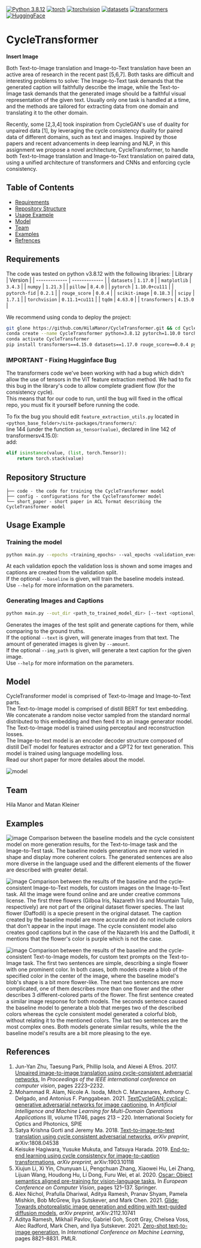 [![Python 3.8.12](https://img.shields.io/badge/python-3.8.12+-blue)](https://www.python.org/downloads/release/python-3812/)
[![torch](https://img.shields.io/badge/torch-1.10.0+-green)](https://pytorch.org/)
[![torchvision](https://img.shields.io/badge/torchvision-0.11.1+-green)](https://pytorch.org/)
[![datasets](https://img.shields.io/badge/datasets-1.17.0+-green)](https://huggingface.co/docs/datasets/index)
[![transformers](https://img.shields.io/badge/transformers-4.15.0+-green)](https://huggingface.co/docs/transformers/index)
[![HuggingFace](https://img.shields.io/badge/%F0%9F%A4%97-Models%20on%20Hub-yellow)](https://huggingface.co/models?filter=keytotext)

# CycleTransformer

**Insert Image**

Both Text-to-Image translation and Image-to-Text translation have been an active area of research in the recent past [5,6,7]. Both tasks are difficult and interesting problems to solve: The Image-to-Text task demands that the generated caption will faithfully describe the image, while the Text-to-Image task demands that the generated image should be a faithful visual representation of the given text. Usually only one task is handled at a time, and the methods are tailored for extracting data from one domain and translating it to the other domain. 

Recently, some [2,3,4] took inspiration from CycleGAN's use of duality for unpaired data [1], by leveraging the cycle consistency duality for paired data of different domains, such as text and images. Inspired by those papers and recent advancements in deep learning and NLP, in this assignment we propose a novel architecture, CycleTransformer, to handle both Text-to-Image translation and Image-to-Text translation on paired data, using a unified architecture of transformers and CNNs and enforcing cycle consistency.

## Table of Contents
* [Requirements](#requirements)
* [Repository Structure](repository-structure) 
* [Usage Example](#usage-example)
* [Model](#model)
* [Team](#team)
* [Examples](#examples)
* [Refrences](#refrences)

## Requirements
The code was tested on python v3.8.12 with the following libraries:
| Library | Version |
| ------------- | ------------- |
| `datasets` | `1.17.0` |
| `matplotlib` | `3.4.3` |
| `numpy` | `1.21.3` |
| `pillow` | `8.4.0` |
| `pytorch` | `1.10.0+cu111` |
| `pytorch-fid` | `0.2.1` |
| `rouge_score` | `0.0.4` |
| `scikit-image` | `0.18.3` |
| `scipy` | `1.7.1` |
| `torchvision` | `0.11.1+cu111` |
| `tqdm` | `4.63.0` |
| `transformers` | `4.15.0` |


We recommend using conda to deploy the project:  
```bash
git glone https://github.com/HilaManor/CycleTransformer.git && cd CycleTransformer
conda create --name CycleTransformer python=3.8.12 pytorch=1.10.0 torchvision=0.11.1 cudatoolkit=11.1 numpy=1.21.3 scikit-image=0.18.3 matplotlib=3.4.3 scipy=1.7.1 pandas=1.3.4 pillow=8.4.0 tqdm -c pytorch -c conda-forge
conda activate CycleTransformer
pip install transformers==4.15.0 datasets==1.17.0 rouge_score==0.0.4 pytorch-fid==0.2.1
```
### IMPORTANT - Fixing Hugginface Bug

The transformers code we've been working with had a bug which didn't allow the use of tensors in the ViT feature extraction method. We had to fix this bug in the library's code to allow complete gradient flow (for the consistency cycle).  
This means that for our code to run, until the bug will fixed in the offical repo, you must fix it yourself before running the code.

To fix the bug you should edit `feature_extraction_utils.py` located in `<python_base_folder>/site-packages/transformers/`:  
line 144 (under the function `as_tensor(value)`, declared in line 142 of transformersv4.15.0):  
add:
```python 
elif isinstance(value, (list, torch.Tensor)):
    return torch.stack(value)
```


## Repository Structure 
```
├── code - the code for training the CycleTransformer model
├── config - configurations for the CycleTransformer model
└── short_paper - short paper in ACL format describing the CycleTransformer model 
```

## Usage Example
### Training the model 

```bash
python main.py --epochs <training_epochs> --val_epochs <validation_every_x_epochs> --config <path_to_yaml_file> [--baseline]
```

At each validation epoch the validation loss is shown and some images and captions are created from the validation split.  
If the optional `--baseline` is given, will train the baseline models instead.  
Use `--help` for more information on the parameters.

### Generating Images and Captions

```bash
python main.py --out_dir <path_to_trained_model_dir> [--text <optional_text_prompt>] [--img_path <optional_image_path>] [--amount <amount_of_images_to_generate>]
```

Generates the images of the test split and generate captions for them, while comparing to the ground truths.  
If the optional `--text` is given, will generate images from that text. The amount of generated images is given by `--amount`.  
If the optional `--img_path` is given, will generate a text caption for the given image.  
Use `--help` for more information on the parameters.


## Model 
CycleTransformer model is comprised of Text-to-Image and Image-to-Text parts.  
The Text-to-Image model is comprised of distill BERT for text embedding. We concatenate a random noise vector sampled from the standard normal distributed to this embedding and then feed it to an image generator model. The Text-to-Image model is trained using perceptaul and reconstruction losses.  
The Image-to-text model is an encoder decoder structure composed of distill DeiT model for features extractor and a GPT2 for text generation. This model is trained using language modelling loss.  
Read our short paper for more detailes about the model. 

![model](https://user-images.githubusercontent.com/63591190/157965275-6a900647-f0ad-4421-b799-df3a00d835ed.png)

## Team
Hila Manor and Matan Kleiner

## Examples
![image](https://user-images.githubusercontent.com/53814901/158409123-67fb7b88-79d9-4626-ae1b-73e1b0ac8fd5.png)
Comparison between the baseline models and the cycle consistent model on more generation results, for the Text-to-Image task and the Image-to-Test task. The baseline models generations are more varied in shape and display more coherent colors. The generated sentences are also more diverse in the language used and the different elements of the flower are described with greater detail.

![image](https://user-images.githubusercontent.com/53814901/158409282-7a2834a8-cbc4-482e-9db9-0c61f41522c6.png)
Comparison between the results of the baseline and the cycle-consistent Image-to-Text models, for custom images on the Image-to-Text task. All the image were found online and are under creative commons license. The first three flowers (Gilboa Iris, Nazareth Iris and Mountain Tulip, respectively) are not part of the original dataset flower species. The last flower (Daffodil) is a specie present in the original dataset. 
    The caption created by the baseline model are more accurate and do not include colors that don't appear in the input image. The cycle consistent model also creates good captions but in the case of the Nazareth Iris and the Daffodil, it mentions that the flower's color is purple which is not the case.



![image](https://user-images.githubusercontent.com/53814901/158409298-f33afed7-278a-4909-80c5-aa333385b142.png)
Comparison between the results of the baseline and the cycle-consistent Text-to-Image models, for custom text prompts on the Text-to-Image task. The first two sentences are simple, describing a single flower with one prominent color. In both cases, both models create a blob of the specified color in the center of the image, where the baseline model's blob's shape is a bit more flower-like. The next two sentences are more complicated, one of them describes more than one flower and the other describes 3 different-colored parts of the flower. The first sentence created a similar image response for both models. The seconds sentence caused the baseline model to generate a blob that merges two of the described colors whereas the cycle consistent model generated a colorful blob, without relating it to the mentioned colors. The last two sentences are the most complex ones. Both models generate similar results, while the the baseline model's results are a bit more pleasing to the eye.


## References
1. Jun-Yan Zhu, Taesung Park, Phillip Isola, and Alexei A Efros. 2017. [Unpaired image-to-image translation using cycle-consistent adversarial networks](https://arxiv.org/abs/1703.10593), In *Proceedings of the IEEE international conference on computer vision*, pages 2223–2232. 
2. Mohammad R. Alam, Nicole A. Isoda, Mitch C. Manzanares, Anthony C. Delgado, and Antonius F. Panggabean. 2021. [TextCycleGAN: cyclical-generative adversarial networks for image captioning](https://spie.org/Publications/Proceedings/Paper/10.1117/12.2585549), In *Artificial Intelligence and Machine Learning for Multi-Domain Operations Applications* III, volume 11746, pages 213 – 220. International Society for Optics and Photonics, SPIE
3. Satya Krishna Gorti and Jeremy Ma. 2018. [Text-to-image-to-text translation using cycle consistent adversarial networks](https://arxiv.org/abs/1808.04538), *arXiv preprint*, arXiv:1808.04538
4. Keisuke Hagiwara, Yusuke Mukuta, and Tatsuya Harada. 2019. [End-to-end learning using cycle consistency for image-to-caption transformations](https://arxiv.org/abs/1903.10118), *arXiv preprint*, arXiv:1903.10118
5. Xiujun Li, Xi Yin, Chunyuan Li, Pengchuan Zhang, Xiaowei Hu, Lei Zhang, Lijuan Wang, Houdong Hu, Li Dong, Furu Wei, et al. 2020. [Oscar: Object semantics aligned pre-training for vision-language tasks](https://arxiv.org/abs/2004.06165), In *European Conference on Computer Vision*, pages 121–137. Springer.
6. Alex Nichol, Prafulla Dhariwal, Aditya Ramesh, Pranav Shyam, Pamela Mishkin, Bob McGrew, Ilya Sutskever, and Mark Chen. 2021. [Glide: Towards photorealistic image generation and editing with text-guided diffusion models](https://arxiv.org/abs/2112.10741), *arXiv preprint*, arXiv:2112.10741
7. Aditya Ramesh, Mikhail Pavlov, Gabriel Goh, Scott Gray, Chelsea Voss, Alec Radford, Mark Chen, and Ilya Sutskever. 2021. [Zero-shot text-to-image generation](https://arxiv.org/abs/2102.12092), In *International Conference on Machine Learning*, pages 8821–8831. PMLR.
